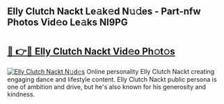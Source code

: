 ## Elly Clutch Nackt Le𝚊k𝚎d N𝚞𝚍es - Part-nfw Photos Vid𝚎o Le𝚊ks NI9PG

# <h2><a href="http://fb5tf0d.evod.top/?m=Elly+Clutch+Nackt">🔗 👉🔴 Elly Clutch Nackt Vid𝚎o Ph𝚘t𝚘s</a></h2>

[![Elly Clutch Nackt N𝚞d𝚎s](https://i.imgur.com/8V9OHl7.gif)](http://fb5tf0d.evod.top/?m=Elly+Clutch+Nackt)
Online personality Elly Clutch Nackt creating engaging dance and lifestyle content. Elly Clutch Nackt public persona is one of ambition and drive, but he's also known for his generosity and kindness. 
